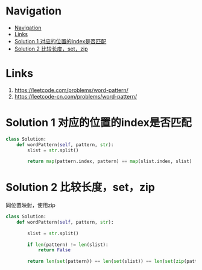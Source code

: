 # Navigation
- [Navigation](#navigation)
- [Links](#links)
- [Solution 1 对应的位置的index是否匹配](#solution-1-%e5%af%b9%e5%ba%94%e7%9a%84%e4%bd%8d%e7%bd%ae%e7%9a%84index%e6%98%af%e5%90%a6%e5%8c%b9%e9%85%8d)
- [Solution 2 比较长度，set，zip](#solution-2-%e6%af%94%e8%be%83%e9%95%bf%e5%ba%a6setzip)


# Links
1. https://leetcode.com/problems/word-pattern/
2. https://leetcode-cn.com/problems/word-pattern/


# Solution 1 对应的位置的index是否匹配
```python
class Solution:
    def wordPattern(self, pattern, str):
        slist = str.split()
        
        return map(pattern.index, pattern) == map(slist.index, slist)
```

# Solution 2 比较长度，set，zip
同位置映射，使用zip
```python
class Solution:
    def wordPattern(self, pattern, str):
        
        slist = str.split()     
       
        if len(pattern) != len(slist):
            return False
        
        return len(set(pattern)) == len(set(slist)) == len(set(zip(pattern, slist)))
```